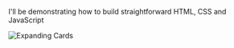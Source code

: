 I'll be demonstrating how to build straightforward HTML, CSS and JavaScript 





![Expanding Cards](https://github.com/hot-zero/Expanding-Cards/assets/72950401/90adaab7-d786-4e47-a5b3-5d0fc6d6b61e)
